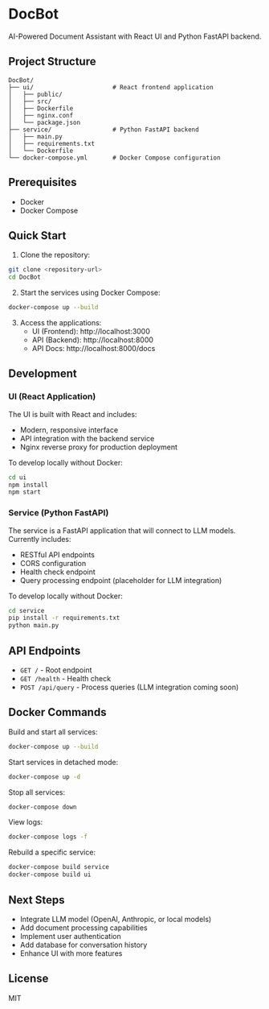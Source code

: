 # DocBot

AI-Powered Document Assistant with React UI and Python FastAPI backend.

## Project Structure

```
DocBot/
├── ui/                      # React frontend application
│   ├── public/
│   ├── src/
│   ├── Dockerfile
│   ├── nginx.conf
│   └── package.json
├── service/                 # Python FastAPI backend
│   ├── main.py
│   ├── requirements.txt
│   └── Dockerfile
└── docker-compose.yml       # Docker Compose configuration
```

## Prerequisites

- Docker
- Docker Compose

## Quick Start

1. Clone the repository:
```bash
git clone <repository-url>
cd DocBot
```

2. Start the services using Docker Compose:
```bash
docker-compose up --build
```

3. Access the applications:
   - UI (Frontend): http://localhost:3000
   - API (Backend): http://localhost:8000
   - API Docs: http://localhost:8000/docs

## Development

### UI (React Application)

The UI is built with React and includes:
- Modern, responsive interface
- API integration with the backend service
- Nginx reverse proxy for production deployment

To develop locally without Docker:
```bash
cd ui
npm install
npm start
```

### Service (Python FastAPI)

The service is a FastAPI application that will connect to LLM models. Currently includes:
- RESTful API endpoints
- CORS configuration
- Health check endpoint
- Query processing endpoint (placeholder for LLM integration)

To develop locally without Docker:
```bash
cd service
pip install -r requirements.txt
python main.py
```

## API Endpoints

- `GET /` - Root endpoint
- `GET /health` - Health check
- `POST /api/query` - Process queries (LLM integration coming soon)

## Docker Commands

Build and start all services:
```bash
docker-compose up --build
```

Start services in detached mode:
```bash
docker-compose up -d
```

Stop all services:
```bash
docker-compose down
```

View logs:
```bash
docker-compose logs -f
```

Rebuild a specific service:
```bash
docker-compose build service
docker-compose build ui
```

## Next Steps

- Integrate LLM model (OpenAI, Anthropic, or local models)
- Add document processing capabilities
- Implement user authentication
- Add database for conversation history
- Enhance UI with more features

## License

MIT